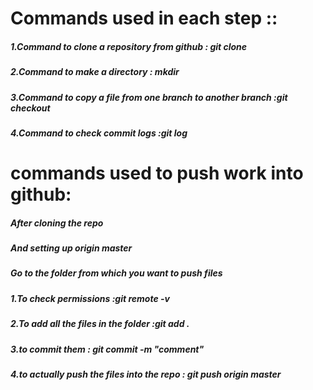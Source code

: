 # Commands used in each step :: 
##### 1.Command to clone a repository from github : git clone <url of the github repo>
##### 2.Command to make a directory : mkdir<filename>
##### 3.Command to copy a file from one branch to another branch :git checkout <remote branch> <Relative path of the file to be copied from the other branch>
##### 4.Command to check commit logs :git log

# commands used to push work into github:
##### After cloning the repo
##### And setting up origin master
##### Go to the folder from which you want to push files
##### 1.To check permissions :git remote -v
##### 2.To add all the files in the folder :git add .
##### 3.to commit them : git commit -m "comment"
##### 4.to actually push the files into the repo : git push origin master  
